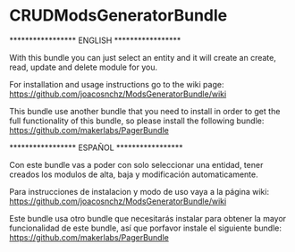 CRUDModsGeneratorBundle
=======================

***************** ENGLISH *****************

With this bundle you can just select an entity and it will create an create, read, update and delete module for you.

For installation and usage instructions go to the wiki page: https://github.com/joacosnchz/ModsGeneratorBundle/wiki

This bundle use another bundle that you need to install in order to get the full functionality of this bundle, so please install the following bundle: https://github.com/makerlabs/PagerBundle

***************** ESPAÑOL *****************

Con este bundle vas a poder con solo seleccionar una entidad, tener creados los modulos de alta, baja y modificación automaticamente.

Para instrucciones de instalacion y modo de uso vaya a la página wiki: https://github.com/joacosnchz/ModsGeneratorBundle/wiki

Este bundle usa otro bundle que necesitarás instalar para obtener la mayor funcionalidad de este bundle, así que porfavor instale el siguiente bundle: https://github.com/makerlabs/PagerBundle